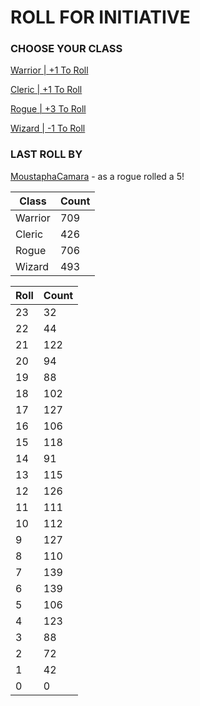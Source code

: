 # ROLL FOR INITIATIVE
### CHOOSE YOUR CLASS

[Warrior | +1 To Roll](https://github.com/benjaminsampica/benjaminsampica/issues/new?title=roll%7Cwarrior&body=Just+click+%27Submit+new+issue%27.)

[Cleric | +1 To Roll](https://github.com/benjaminsampica/benjaminsampica/issues/new?title=roll%7Ccleric&body=Just+click+%27Submit+new+issue%27.)

[Rogue | +3 To Roll](https://github.com/benjaminsampica/benjaminsampica/issues/new?title=roll%7Crogue&body=Just+click+%27Submit+new+issue%27.)

[Wizard | -1 To Roll](https://github.com/benjaminsampica/benjaminsampica/issues/new?title=roll%7Cwizard&body=Just+click+%27Submit+new+issue%27.)
### LAST ROLL BY
[MoustaphaCamara](https://www.github.com/MoustaphaCamara) - as a rogue rolled a 5!

|Class|Count|
|-|-|
|Warrior|709|
|Cleric|426|
|Rogue|706|
|Wizard|493|

|Roll|Count|
|-|-|
|23|32
|22|44
|21|122
|20|94
|19|88
|18|102
|17|127
|16|106
|15|118
|14|91
|13|115
|12|126
|11|111
|10|112
|9|127
|8|110
|7|139
|6|139
|5|106
|4|123
|3|88
|2|72
|1|42
|0|0
